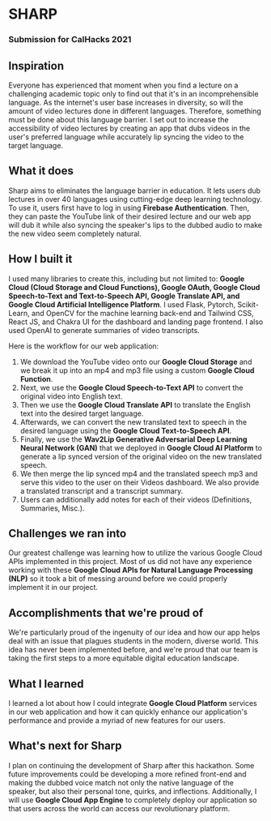 # SHARP

### Submission for CalHacks 2021

## Inspiration
Everyone has experienced that moment when you find a lecture on a challenging academic topic only to find out that it's in an incomprehensible language. As the internet's user base increases in diversity, so will the amount of video lectures done in different languages. Therefore, something must be done about this language barrier. I set out to increase the accessibility of video lectures by creating an app that dubs videos in the user's preferred language while accurately lip syncing the video to the target language.

## What it does
Sharp aims to eliminates the language barrier in education. It lets users dub lectures in over 40 languages using cutting-edge deep learning technology. To use it, users first have to log in using **Firebase Authentication**. Then, they can paste the YouTube link of their desired lecture and our web app will dub it while also syncing the speaker's lips to the dubbed audio to make the new video seem completely natural. 

## How I built it
I used many libraries to create this, including but not limited to: **Google Cloud (Cloud Storage and Cloud Functions), Google OAuth, Google Cloud Speech-to-Text and Text-to-Speech API, Google Translate API, and Google Cloud Artificial Intelligence Platform**. I used Flask, Pytorch, Scikit-Learn, and OpenCV for the machine learning back-end and Tailwind CSS, React JS, and Chakra UI for the dashboard and landing page frontend. I also used OpenAI to generate summaries of video transcripts.

Here is the workflow for our web application:
1. We download the YouTube video onto our **Google Cloud Storage** and we break it up into an mp4 and mp3 file using a custom **Google Cloud Function**.
2. Next, we use the **Google Cloud Speech-to-Text API** to convert the original video into English text.
3. Then we use the **Google Cloud Translate API** to translate the English text into the desired target language.
4. Afterwards, we can convert the new translated text to speech in the desired language using the **Google Cloud Text-to-Speech API**.
5. Finally, we use the **Wav2Lip Generative Adversarial Deep Learning Neural Network (GAN)** that we deployed in **Google Cloud AI Platform** to generate a lip synced version of the original video on the new translated speech. 
6. We then merge the lip synced mp4 and the translated speech mp3 and serve this video to the user on their Videos dashboard. We also provide a translated transcript and a transcript summary.
7. Users can additionally add notes for each of their videos (Definitions, Summaries, Misc.).

## Challenges we ran into
Our greatest challenge was learning how to utilize the various Google Cloud APIs implemented in this project. Most of us did not have any experience working with these **Google Cloud APIs for Natural Language Processing (NLP)** so it took a bit of messing around before we could properly implement it in our project.
## Accomplishments that we're proud of
We're particularly proud of the ingenuity of our idea and how our app helps deal with an issue that plagues students in the modern, diverse world. This idea has never been implemented before, and we're proud that our team is taking the first steps to a more equitable digital education landscape.

## What I learned
I learned a lot about how I could integrate **Google Cloud Platform** services in our web application and how it can quickly enhance our application's performance and provide a myriad of new features for our users.

## What's next for Sharp
I plan on continuing the development of Sharp after this hackathon. Some future improvements could be developing a more refined front-end and making the dubbed voice match not only the native language of the speaker, but also their personal tone, quirks, and inflections. Additionally, I will use **Google Cloud App Engine** to completely deploy our application so that users across the world can access our revolutionary platform. 

